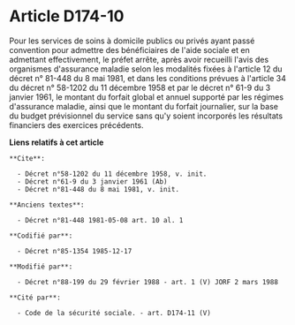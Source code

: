 # Article D174-10

Pour les services de soins à domicile publics ou privés ayant passé convention pour admettre des bénéficiaires de l'aide
sociale et en admettant effectivement, le préfet arrête, après avoir recueilli l'avis des organismes d'assurance maladie
selon les modalités fixées à l'article 12 du décret n° 81-448 du 8 mai 1981, et dans les conditions prévues à l'article 34 du
décret n° 58-1202 du 11 décembre 1958 et par le décret n° 61-9 du 3 janvier 1961, le montant du forfait global et annuel
supporté par les régimes d'assurance maladie, ainsi que le montant du forfait journalier, sur la base du budget prévisionnel
du service sans qu'y soient incorporés les résultats financiers des exercices précédents.

**Liens relatifs à cet article**

	**Cite**:

	  - Décret n°58-1202 du 11 décembre 1958, v. init.
	  - Décret n°61-9 du 3 janvier 1961 (Ab)
	  - Décret n°81-448 du 8 mai 1981, v. init.

	**Anciens textes**:

	  - Décret n°81-448 1981-05-08 art. 10 al. 1

	**Codifié par**:

	  - Décret n°85-1354 1985-12-17

	**Modifié par**:

	  - Décret n°88-199 du 29 février 1988 - art. 1 (V) JORF 2 mars 1988

	**Cité par**:

	  - Code de la sécurité sociale. - art. D174-11 (V)
